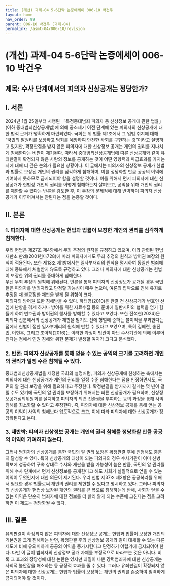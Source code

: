 ```yaml
---
title: (개선) 과제-04 5-6단락 논증에세이 006-10 박건우
layout: home
nav_order: 99
parent: 006-10 박건우 (과제-04)
permalink: /asmt-04/006-10/revision
---
```


# (개선) 과제-04 5-6단락 논증에세이 006-10 박건우 

## 제목: 수사 단계에서의 피의자 신상공개는 정당한가?


## I. 서론

2024년 1월 25일부터 시행된 「특정중대범죄 피의자 등 신상정보 공개에 관한 법률」(이하 중대범죄신상공개법)에 의해 공소제기 이전 단계에 있는 피의자의 신상공개에 대한 법적 근거가 명확하게 마련되었다. 국회는 위 법률 제1조에서 그 입법 취지에 대해 “국민의 알권리를 보장하고 범죄를 예방하여 안전한 사회를 구현하는 것”이라고 설명하고 있지만, 확정판결을 받지 않은 피의자에 대한 신상정보 공개는 개인의 권리를 지나치게 침해한다는 비판이 제기된다. 따라서 중대범죄신상공개법에 따른 신상공개와 같이 유죄판결이 확정되지 않은 사람의 정보를 공개하는 것이 어떤 영향력과 파급효과를 가지는지에 대해 더 깊은 논의가 필요한 상황이다. 이 글에서는 피의자의 신상정보 공개가 헌법과 법률로 보장된 개인의 권리를 심각하게 침해하며, 이를 정당화할 만큼 공공의 이익에 기여하지 못하므로 금지되어야 함을 설명할 것이다. 이를 위해서 먼저 피의자에 대한 신상공개가 헌법상 개인의 권리를 어떻게 침해하는지 살펴보고, 공익을 위해 개인의 권리를 제한할 수 있다는 반론을 검토한 후, 이 주장의 문제점에 대해 반박하며 피의자 신상공개가 이루어져서는 안된다는 점을 논증할 것이다.  


## II. 본론

### 1. 피의자에 대한 신상공개는 헌법과 법률이 보장한 개인의 권리를 심각하게 침해한다.  

우리 헌법은 제27조 제4항에서 무죄 추정의 원칙을 규정하고 있으며, 이와 관련된 헌법재판소 판례(2001헌마728)에 따라 피의자에게도 무죄 추정의 원칙과 방어권 보장의 원칙이 적용된다. 또한 제13조 제1항에서는 일사부재리의 원칙을 명시하여 동일한 범죄에 대해 중복해서 처벌받지 않도록 규정하고 있다. 그러나 피의자에 대한 신상공개는 헌법이 보장한 위의 권리를 중대하게 침해한다.  
우선 무죄 추정의 원칙에 위배된다. 언론을 통해 피의자의 신상정보가 공개될 경우 국민들은 피의자를 범죄자라고 단정할 가능성이 매우 높으며, 여론의 압박으로 인해 유죄로 추정된 채 불공정한 재판을 받게 될 위험이 크다.  
피의자의 방어권 또한 침해받을 수 있다. 하태영(2010)은 판결 전 신상공개가 변호인 선임에 난항을 겪게 하거나 방어를 위한 자료수집 등의 준비에 일반시민의 협력을 얻기 힘들게 하여 변호권과 방어권의 행사를 방해할 수 있다고 보았다.
또한 전석현(2024)은 피의자 신분에서의 신상공개가 재판을 받기도 전에 형벌에 준하는 불이익을 부과한다는 점에서 헌법이 정한 일사부재리의 원칙에 반할 수 있다고 보았으며, 특히 김혜련, 송진민, 이현우, 그리고 조아혜(2016)는 이러한 과정이 법관이 아닌 수사기관에 의해 이루어진다는 점에서 인권 침해와 위헌 문제가 발생할 여지가 크다고 분석했다.

### 2. 반론: 피의자 신상공개를 통해 얻을 수 있는 공익의 크기를 고려하면 개인의 권리가 일정 수준 침해될 수 있다.  

중대범죄신상공개법을 제정한 국회의 설명처럼, 피의자 신상공개에 찬성하는 측에서는 피의자에 대한 신상공개가 개인의 권리를 일정 수준 침해한다는 점을 인정하면서도, 국민의 알 권리 보장을 위해 필요하다고 주장한다. 확정판결을 받기까지 길게는 몇 년이 걸릴 수도 있기에 국민의 알 권리를 보장하기 위해서는 빠른 신상공개가 필요하며, 신상정보공개심의위원회를 설치하고 피의자의 의견 진술권을 부여하는 등의 과정을 통해 사익 침해를 최소화할 수 있다고 주장한다. 즉, 피의자에 대한 신상정보 공개를 통해 얻는 공공의 이익이 사익의 침해보다 압도적으로 크고, 이에 따라 피의자에 대한 신상공개가 정당화된다고 본다.

### 3. 재반박: 피의자 신상정보 공개는 개인의 권리 침해를 정당화할 만큼 공공의 이익에 기여하지 않는다.

그러나 범죄자의 신상공개를 통한 국민의 알 권리 보장은 확정판결 후에 진행해도 충분히 달성할 수 있다. 특히 신상공개의 대상이 되는 피의자의 경우 수사기관이 이미 신병 확보에 성공하여 구속 상태로 수사와 재판을 받을 가능성이 높은 만큼, 국민의 알 권리를 위해 수사 단계에서 먼저 신상정보를 공개한다고 해도 사회가 실질적으로 얻을 수 있는 이익이 무엇인지에 대한 의문이 제기된다.
우리 헌법 제37조 제2항은 공공복리를 위해서 필요한 경우 법률로써 개인의 권리를 제한할 수 있다고 명시하고 있다. 그러나 피의자의 신상공개가 헌법상 보장된 개인의 권리를 큰 폭으로 침해하는데 반해, 사회가 얻을 수 있는 이익은 단순히 범죄자에 대한 정보를 더 빨리 알게 되는 수준에 그친다는 점을 고려하면 이 제도는 정당화될 수 없다.  


## III. 결론 

유죄판결이 확정되지 않은 피의자에 대한 신상정보 공개는 헌법과 법률이 보장한 개인의 기본권을 크게 침해하는 반면, 확정판결 후의 신상정보 공개와 같이 대체할 수 있는 다른 제도에 비해 유의미하게 공공의 이익을 증가시킨다고 단정하기 어렵기에 금지되어야 한다.
다만 이 글이 범죄자의 신상정보 공개 자체를 부정적으로 바라보는 것은 아니다. 비록 그 효과와 정당성에 대한 논란은 있지만 죄질이 나쁜 강력범죄자에 대한 신상공개는 사회적 불안감을 해소하는 등 긍정적 효과를 줄 수 있다. 그러나 유죄판결이 확정되지 않은 피의자에 대한 신상공개는 헌법과 법률이 보장하는 개인의 권리를 존중하여 엄격하게 금지되어야 할 것이다.  
